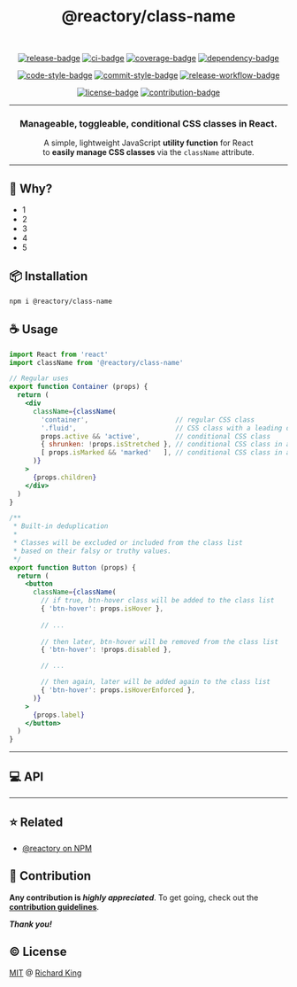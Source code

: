 <h1 align="center">
  @reactory/class-name
</h1>

<br />

<!-- Badges - 1st row -->
<p align="center">
  <!-- NPM badge -->
  <a href="https://www.npmjs.com/package/@reactory/class-name"><img src="https://img.shields.io/npm/v/@reactory/class-name?logo=npm" alt="release-badge"></a>
  <!-- CI badge -->
  <a href="https://github.com/reactory/class-name/actions?query=workflow%3ACI"><img src="https://github.com/reactory/class-name/workflows/CI/badge.svg" alt="ci-badge"></a>
  <!-- Coverage badge -->
  <a href="https://codecov.io/gh/reactory/class-name"><img src="https://img.shields.io/codecov/c/github/reactory/class-name?logo=codecov&logoColor=white" alt="coverage-badge"></a>
  <!-- Dependency badge -->
  <a href="https://github.com/reactory/class-name/pulls?q=is%3Apr+is%3Aopen+label%3Asecurity"><img src="https://img.shields.io/badge/Dependabot-✔-brightgreen.svg?logo=dependabot" alt="dependency-badge"></a>
</p>

<!-- Badges - 2nd row -->
<p align="center">
  <!-- Code style badge -->
  <a href="https://www.npmjs.com/package/ts-standard"><img src="https://img.shields.io/badge/Code-TS--Standard-3178C6.svg?logo=typescript&logoColor=white" alt="code-style-badge"></a>
  <!-- Commit style badge -->
  <a href="https://github.com/semantic-release/semantic-release/blob/master/CONTRIBUTING.md#commit-message-guidelines"><img src="https://img.shields.io/badge/Commit-Conventional_Commits-EF7B4D.svg?logo=git&logoColor=white" alt="commit-style-badge"></a>
  <!-- Release workflow badge -->
  <a href="https://semantic-release.gitbook.io/semantic-release"><img src="https://img.shields.io/badge/Release-Semantic_Release-ED2B88.svg?logo=semanticweb&logoColor=white" alt="release-workflow-badge"></a>    
</p>

<!-- Badges - 3rd row -->
<p align="center">
  <!-- License badge -->
  <a href="https://github.com/reactory/class-name/blob/main/LICENSE"><img src="https://img.shields.io/badge/License-MIT-brightgreen.svg?logo=github" alt="license-badge"></a>
  <!-- Contribution badge -->
  <a href="https://github.com/reactory/class-name/blob/main/.github/CONTRIBUTING.md"><img src="https://img.shields.io/badge/PRs-Welcome!-brightgreen.svg?logo=git&logoColor=white" alt="contribution-badge"></a>
</p>

---

<h3 align="center">
  Manageable, toggleable, conditional CSS classes in React.
</h3>

<p align="center">
  A simple, lightweight JavaScript <b>utility function</b> for React <br/> to <b>easily manage CSS classes</b> via the <code>className</code> attribute.
</p>

---

## 🤔 Why?

- 1
- 2
- 3
- 4
- 5

## 📦 Installation

```
npm i @reactory/class-name
```

## ☕ Usage

```jsx
import React from 'react'
import className from '@reactory/class-name'

// Regular uses
export function Container (props) {
  return (
    <div
      className={className(
        'container',                      // regular CSS class
        '.fluid',                         // CSS class with a leading dot
        props.active && 'active',         // conditional CSS class        
        { shrunken: !props.isStretched }, // conditional CSS class in an object
        [ props.isMarked && 'marked'   ], // conditional CSS class in an array
      )}
    >
      {props.children}
    </div>
  )
}

/**
 * Built-in deduplication
 * 
 * Classes will be excluded or included from the class list
 * based on their falsy or truthy values.
 */
export function Button (props) {
  return (
    <button
      className={className(
        // if true, btn-hover class will be added to the class list
        { 'btn-hover': props.isHover },
        
        // ...        
        
        // then later, btn-hover will be removed from the class list
        { 'btn-hover': !props.disabled },

        // ...

        // then again, later will be added again to the class list
        { 'btn-hover': props.isHoverEnforced },
      )}
    >
      {props.label}
    </button>
  )
}
```

---

## 💻 API

<!--- <% api --->
<!--- api %> --->

---

## ⭐ Related

- [@reactory on NPM](https://www.npmjs.com/org/reactory)

## 🍻 Contribution

**Any contribution is ***highly appreciated*****. To get going, check out the [**contribution guidelines**][url-contrib-doc].

***Thank you!***

## ©️ License

[MIT][url-license-doc] @ [Richard King](https://richrdkng.com)

<!--- References =============================================================================== -->

<!--- URLs -->
[url-license-doc]: https://github.com/reactory/class-name/blob/main/LICENSE
[url-contrib-doc]: https://github.com/reactory/class-name/blob/main/.github/CONTRIBUTING.md
